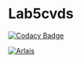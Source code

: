 # Lab5cvds

[![Codacy Badge](https://api.codacy.com/project/badge/Grade/971c4d759fce44fc9f1d413894c45eb4)](https://app.codacy.com/manual/Arlais/Lab5cvds?utm_source=github.com&utm_medium=referral&utm_content=Arlais/Lab5cvds&utm_campaign=Badge_Grade_Dashboard)

[![Arlais](https://circleci.com/gh/Arlais/Lab5cvds.svg?style=svg)](https://app.circleci.com/github/Arlais/Lab5cvds/pipelines)
